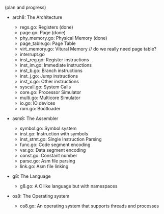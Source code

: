 (plan and progress)

- arch8: The Architecture
    - regs.go: Registers (done)
    - page.go: Page (done)
    - phy_memory.go: Physical Memory (done)
    - page_table.go: Page Table
    - virt_memory.go: Vitural Memory // do we really need page table? 
    - interrupt.go 
    - inst_reg.go: Register instructions
    - inst_im.go: Immediate instructions
    - inst_b.go: Branch instructions
    - inst_j.go: Jump instructions
    - inst_x.go: Other instructions
    - syscall.go: System Calls
    - core.go: Processor Simulator
    - multi.go: Multicore Simulator
    - io.go: IO devices
    - rom.go: Bootloader

- asm8: The Assembler
    - symbol.go: Symbol system
    - inst.go: Instruction with symbols
    - inst_stmt.go: Single Instruction Parsing
    - func.go: Code segment encoding
    - var.go: Data segment encoding
    - const.go: Constant number
    - parse.go: Asm file parsing
    - link.go: Asm file linking

- g8: The Language
    - g8.go: A C like language but with namespaces

- os8: The Operating system
    - os8.go: An operating system that supports threads and processes
